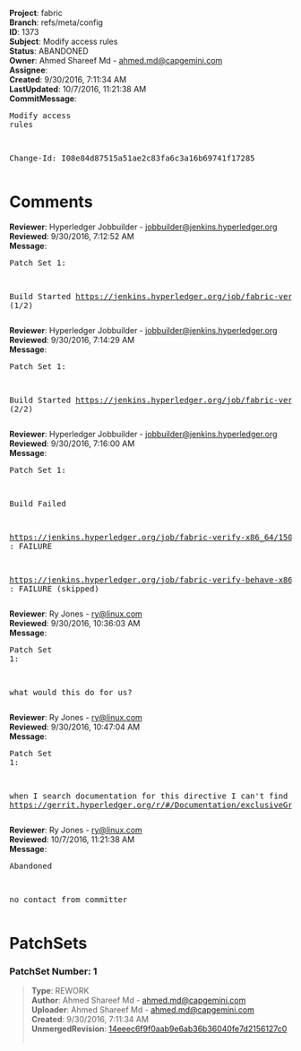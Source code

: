 <strong>Project</strong>: fabric<br><strong>Branch</strong>: refs/meta/config<br><strong>ID</strong>: 1373<br><strong>Subject</strong>: Modify access rules<br><strong>Status</strong>: ABANDONED<br><strong>Owner</strong>: Ahmed Shareef Md - ahmed.md@capgemini.com<br><strong>Assignee</strong>:<br><strong>Created</strong>: 9/30/2016, 7:11:34 AM<br><strong>LastUpdated</strong>: 10/7/2016, 11:21:38 AM<br><strong>CommitMessage</strong>:<br><pre>Modify access rules

Change-Id: I08e84d87515a51ae2c83fa6c3a16b69741f17285
</pre><h1>Comments</h1><strong>Reviewer</strong>: Hyperledger Jobbuilder - jobbuilder@jenkins.hyperledger.org<br><strong>Reviewed</strong>: 9/30/2016, 7:12:52 AM<br><strong>Message</strong>: <pre>Patch Set 1:

Build Started https://jenkins.hyperledger.org/job/fabric-verify-x86_64/1509/ (1/2)</pre><strong>Reviewer</strong>: Hyperledger Jobbuilder - jobbuilder@jenkins.hyperledger.org<br><strong>Reviewed</strong>: 9/30/2016, 7:14:29 AM<br><strong>Message</strong>: <pre>Patch Set 1:

Build Started https://jenkins.hyperledger.org/job/fabric-verify-behave-x86_64/424/ (2/2)</pre><strong>Reviewer</strong>: Hyperledger Jobbuilder - jobbuilder@jenkins.hyperledger.org<br><strong>Reviewed</strong>: 9/30/2016, 7:16:00 AM<br><strong>Message</strong>: <pre>Patch Set 1:

Build Failed 

https://jenkins.hyperledger.org/job/fabric-verify-x86_64/1509/ : FAILURE

https://jenkins.hyperledger.org/job/fabric-verify-behave-x86_64/424/ : FAILURE (skipped)</pre><strong>Reviewer</strong>: Ry Jones - ry@linux.com<br><strong>Reviewed</strong>: 9/30/2016, 10:36:03 AM<br><strong>Message</strong>: <pre>Patch Set 1:

what would this do for us?</pre><strong>Reviewer</strong>: Ry Jones - ry@linux.com<br><strong>Reviewed</strong>: 9/30/2016, 10:47:04 AM<br><strong>Message</strong>: <pre>Patch Set 1:

when I search documentation for this directive I can't find anything. https://gerrit.hyperledger.org/r/#/Documentation/exclusiveGroupPermissions</pre><strong>Reviewer</strong>: Ry Jones - ry@linux.com<br><strong>Reviewed</strong>: 10/7/2016, 11:21:38 AM<br><strong>Message</strong>: <pre>Abandoned

no contact from committer</pre><h1>PatchSets</h1><h3>PatchSet Number: 1</h3><blockquote><strong>Type</strong>: REWORK<br><strong>Author</strong>: Ahmed Shareef Md - ahmed.md@capgemini.com<br><strong>Uploader</strong>: Ahmed Shareef Md - ahmed.md@capgemini.com<br><strong>Created</strong>: 9/30/2016, 7:11:34 AM<br><strong>UnmergedRevision</strong>: [14eeec6f9f0aab9e6ab36b36040fe7d2156127c0](https://github.com/hyperledger-gerrit-archive/fabric/commit/14eeec6f9f0aab9e6ab36b36040fe7d2156127c0)<br><br></blockquote>